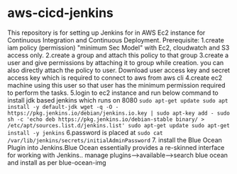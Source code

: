 # aws-cicd-jenkins
This repository is for setting up Jenkins for in AWS Ec2 instance for Continuous Integration and Continuous Deployment.
Prerequisite:
1.create iam policy (permission) "minimum Sec Model" with Ec2, cloudwatch and S3 access only.
2.create a group and attach this policy to that group 
3.create a user and give permissions by attaching it to group while creation.
you can also directly attach the policy to user. Download user access key and secret access key which is required to connect to aws from aws cli
4.create ec2 machine using this user so that user has the minimum permission required to perform the tasks.
5.login to ec2 instance and run below command to install jdk based jenkins which runs on 8080
`sudo apt-get update
sudo apt install -y default-jdk
wget -q -O - https://pkg.jenkins.io/debian/jenkins.io.key | sudo apt-key add -
sudo sh -c 'echo deb https://pkg.jenkins.io/debian-stable binary/ > /etc/apt/sources.list.d/jenkins.list'
sudo apt-get update
sudo apt-get install -y jenkins`
6.password is placed at `sudo cat /var/lib/jenkins/secrets/initialAdminPassword`
7. install the Blue Ocean Plugin into Jenkins.Blue Ocean essentially provides a re-skinned interface for working with Jenkins.. manage plugins-->available-->search blue ocean and install as per blue-ocean-img

